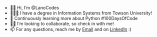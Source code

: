 - 👋🏾 Hi, I’m @LanoCodes
- 👨🏾‍🎓 I have a degree in Information Systems from Towson University!
- 🐍 Continuously learning more about Python #100DaysOfCode
- 🤝🏾 I’m looking to collaborate, so check in with me!
- 📫 For any questions, reach me by [Email](mailto:del.pow1@gmail.com) and on [LinkedIn](https://www.linkedin.com/in/delano-powell-012144119/) :)

<!---
LanoCodes/LanoCodes is a ✨ special ✨ repository because its `README.md` (this file) appears on your GitHub profile.
You can click the Preview link to take a look at your changes.
--->
